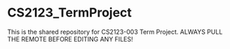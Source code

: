 # CS2123_TermProject
This is the shared repository for CS2123-003 Term Project.
ALWAYS PULL THE REMOTE BEFORE EDITING ANY FILES!
